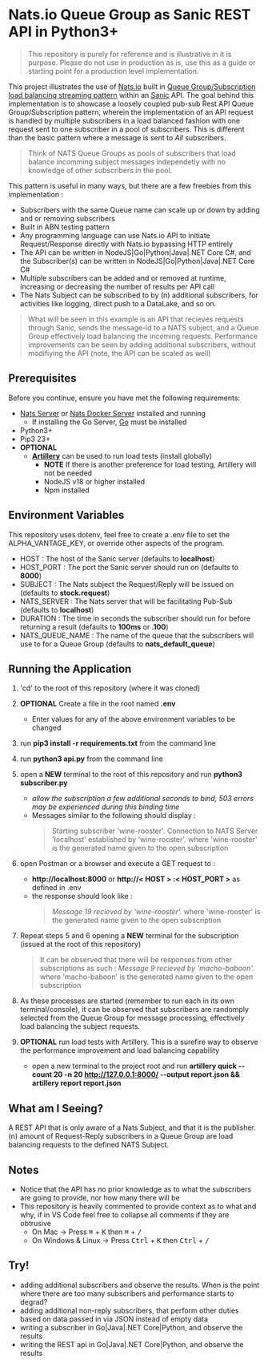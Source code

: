 # Nats.io Queue Group as Sanic REST API in Python3+

> This repository is purely for reference and is illustrative in it is purpose. Please do not use in production as is, use this as a guide
or starting point for a production level implementation.


This project illustrates the use of [Nats.io](https://nats.io/) built in [Queue Group/Subscription load balancing streaming pattern](https://docs.nats.io/nats-concepts/core-nats/queue) within an [Sanic](https://sanic.dev/en/) API. The goal behind this implementation is to showcase a loosely coupled pub-sub Rest API Queue Group/Subscription pattern, wherein the implementation of an API request is handled by multiple subscribers in a load balanced fashion with one request sent to one subscriber in a pool of subscribers. This is different than the basic pattern where a message is sent to *All* subscribers.

> Think of NATS Queue Groups as pools of subscribers that load balance incomming subject messages independetly with no knowledge of other subscribers in the pool.

This pattern is useful in many ways, but there are a few freebies from this implementation :
* Subscribers with the same Queue name can scale up or down by adding and or removing subscribers
* Built in ABN testing pattern
* Any programming language can use Nats.io API to initiate Request/Response directly with Nats.io bypassing HTTP entirely
* The API can be written in NodeJS|Go|Python|Java|.NET Core C#, and the Subscriber(s) can be written in NodeJS|Go|Python|Java|.NET Core C#
* Multiple subscribers can be added and or removed at runtime, increasing or decreasing the number of results per API call
* The Nats Subject can be subscribed to by (n) additional subscribers, for activities like logging, direct push to a DataLake, and so on.

> What will be seen in this example is an API that recieves requests through Sanic, sends the message-id to a NATS subject, and a Queue Group effectively
load balancing the incoming requests. Performance improvements can be seen by adding additional subscribers, without modifiying the API (note, the API can be scaled as well)

## Prerequisites

Before you continue, ensure you have met the following requirements:

* [Nats Server](https://docs.nats.io/running-a-nats-service/introduction/installation#downloading-a-release-build) or [Nats Docker Server](https://hub.docker.com/_/nats) installed and running
    * If installing the Go Server, [Go](https://go.dev/doc/install) must be installed
* Python3+
* Pip3 23+
* **OPTIONAL**
    * **[Artillery](https://www.npmjs.com/package/artillery)** can be used to run load tests (install globally)
        * **NOTE** If there is another preference for load testing, Artillery will not be needed
        * NodeJS v18 or higher installed
        * Npm installed

## Environment Variables

This repository uses dotenv, feel free to create a .env file to set the ALPHA_VANTAGE_KEY, or override other aspects of the program.

* HOST : The host of the Sanic server (defaults to **localhost**)
* HOST_PORT : The port the Sanic server should run on (defaults to **8000**)
* SUBJECT : The Nats subject the Request/Reply will be issued on (defaults to **stock.request**)
* NATS_SERVER : The Nats server that will be facilitating Pub-Sub (defaults to  **localhost**)
* DURATION : The time in seconds the subscriber should run for before returning a result (defaults to **100ms** or **.100**) 
* NATS_QUEUE_NAME : The name of the queue that the subscribers will use to for a Queue Group (defaults to **nats_default_queue**)

## Running the Application

1) 'cd' to the root of this repository (where it was cloned)
1) **OPTIONAL** Create a file in the root named **.env**
    * Enter values for any of the above environment variables to be changed
1) run **pip3 install -r requirements.txt** from the command line
1) run **python3 api.py** from the command line
1) open a **NEW** terminal to the root of this repository and run **python3 subscriber.py** 
    * _allow the subscription a few additional seconds to bind, 503 errors may be experienced during this binding time_
    * Messages similar to the following should display :
        > Starting subscriber 'wine-rooster'. Connection to NATS Server 'localhost' established by 'wine-rooster'. where 'wine-rooster' is the generated name given to the open subscription 
1) open Postman or a browser and execute a GET request to : 
    * **http://localhost:8000** or **http://< HOST > :< HOST_PORT >** as defined in .env
    * the response should look like :
        > *Message 19 recieved by 'wine-rooster'.* where 'wine-rooster' is the generated name given to the open subscription
    
1) Repeat steps 5 and 6 opening a **NEW** terminal for the subscription  (issued at the root of this repository)
    > It can be observed that there will be responses from other subscriptions as such : *Message 9 recieved by 'macho-baboon'.* where 'macho-baboon' is the generated name given to the open subscription
1) As these processes are started (remember to run each in its own terminal/console), it can be observed that subscribers are randomply selected from the Queue Group for message processing, effectively load balancing the subject requests.
1) **OPTIONAL** run load tests with Artillery. This is a surefire way to observe the performance improvement and load balancing capability
    * open a new terminal to the project root and run **artillery quick --count 20 -n 20 http://127.0.0.1:8000/ --output report.json && artillery report report.json**

## What am I Seeing?

A REST API that is only aware of a Nats Subject, and that it is the publisher. (n) amount of Request-Reply subscribers in a Queue Group are load balancing requests to the defined NATS Subject.

## Notes
* Notice that the API has no prior knowledge as to what the subscribers are going to provide, nor how many there will be
* This repository is heavily commented to provide context as to what and why, if in VS Code feel free to collapse all comments if they are obtrusive
    * On Mac -> Press <kbd>&#8984;</kbd> + <kbd>K</kbd> then <kbd>&#8984;</kbd> + <kbd>/</kbd> 
    * On Windows & Linux -> Press <kbd>Ctrl</kbd> + <kbd>K</kbd> then <kbd>Ctrl</kbd> + <kbd>/</kbd> 

## Try!
* adding additional subscribers and observe the results. When is the point where there are too many subscribers and performance starts to degrad?
* adding additional non-reply subscribers, that perform other duties based on data passed in via JSON instead of empty data
* writing a subscriber in Go|Java|.NET Core|Python, and observe the results
* writing the REST api in Go|Java|.NET Core|Python, and observe the results